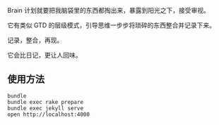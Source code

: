 Brain 计划就要把我脑袋里的东西都掏出来，暴露到阳光之下，接受审视。

它有类似 GTD 的层级模式，引导思维一步步将琐碎的东西整合并记录下来。

记录，整合，再现。

它会比日记，更让人回味。

## 使用方法

    bundle
    bundle exec rake prepare
    bundle exec jekyll serve
    open http://localhost:4000
